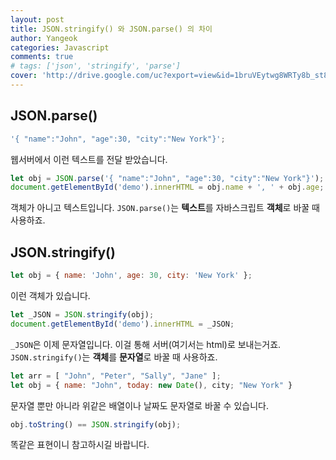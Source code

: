 ```yaml
---
layout: post
title: JSON.stringify() 와 JSON.parse() 의 차이
author: Yangeok
categories: Javascript
comments: true
# tags: ['json', 'stringify', 'parse']
cover: 'http://drive.google.com/uc?export=view&id=1bruVEytwg8WRTy8b_st8-v-gdXzu1Fsd'
---
```


## JSON.parse()

```javascript
'{ "name":"John", "age":30, "city":"New York"}';
```

웹서버에서 이런 텍스트를 전달 받았습니다.

```javascript
let obj = JSON.parse('{ "name":"John", "age":30, "city":"New York"}');
document.getElementById('demo').innerHTML = obj.name + ', ' + obj.age;
```

객체가 아니고 텍스트입니다. `JSON.parse()`는 **텍스트**를 자바스크립트 **객체**로 바꿀 때 사용하죠.

## JSON.stringify()

```javascript
let obj = { name: 'John', age: 30, city: 'New York' };
```

이런 객체가 있습니다.

```javascript
let _JSON = JSON.stringify(obj);
document.getElementById('demo').innerHTML = _JSON;
```

`_JSON`은 이제 문자열입니다. 이걸 통해 서버(여기서는 html)로 보내는거죠. `JSON.stringify()`는 **객체**를 **문자열**로 바꿀 때 사용하죠.

```javascript
let arr = [ "John", "Peter", "Sally", "Jane" ];
let obj = { name: "John", today: new Date(), city; "New York" }
```

문자열 뿐만 아니라 위같은 배열이나 날짜도 문자열로 바꿀 수 있습니다.

```javascript
obj.toString() == JSON.stringify(obj);
```

똑같은 표현이니 참고하시길 바랍니다.
